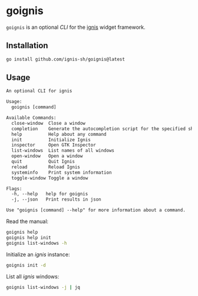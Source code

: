 # goignis

`goignis` is an optional _CLI_ for the [ignis](https://github.com/ignis-sh/ignis) widget framework.

## Installation

```sh
go install github.com/ignis-sh/goignis@latest
```

## Usage

```txt
An optional CLI for ignis

Usage:
  goignis [command]

Available Commands:
  close-window  Close a window
  completion    Generate the autocompletion script for the specified shell
  help          Help about any command
  init          Initialize Ignis
  inspector     Open GTK Inspector
  list-windows  List names of all windows
  open-window   Open a window
  quit          Quit Ignis
  reload        Reload Ignis
  systeminfo    Print system information
  toggle-window Toggle a window

Flags:
  -h, --help   help for goignis
  -j, --json   Print results in json

Use "goignis [command] --help" for more information about a command.
```

Read the manual:

```sh
goignis help
goignis help init
goignis list-windows -h
```

Initialize an _ignis_ instance:

```sh
goignis init -d
```

List all _ignis_ windows:

```sh
goignis list-windows -j | jq
```
